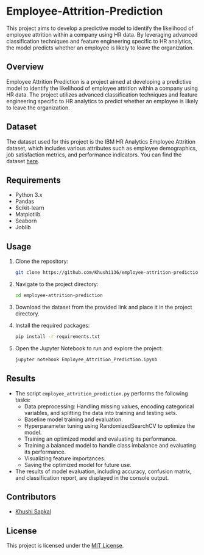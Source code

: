 # Employee-Attrition-Prediction
This project aims to develop a predictive model to identify the likelihood of employee attrition within a company using HR data. By leveraging advanced classification techniques and feature engineering specific to HR analytics, the model predicts whether an employee is likely to leave the organization. 

## Overview
Employee Attrition Prediction is a project aimed at developing a predictive model to identify the likelihood of employee attrition within a company using HR data. The project utilizes advanced classification techniques and feature engineering specific to HR analytics to predict whether an employee is likely to leave the organization.

## Dataset
The dataset used for this project is the IBM HR Analytics Employee Attrition dataset, which includes various attributes such as employee demographics, job satisfaction metrics, and performance indicators. You can find the dataset [here](https://www.kaggle.com/pavansubhasht/ibm-hr-analytics-attrition-dataset).

## Requirements
- Python 3.x
- Pandas
- Scikit-learn
- Matplotlib
- Seaborn
- Joblib

## Usage

1. Clone the repository:
    ```bash
    git clone https://github.com/Khushi136/employee-attrition-prediction.git
    ```

2. Navigate to the project directory:
    ```bash
    cd employee-attrition-prediction
    ```

3. Download the dataset from the provided link and place it in the project directory.

4. Install the required packages:
    ```bash
    pip install -r requirements.txt
    ```

5. Open the Jupyter Notebook to run and explore the project:
    ```bash
    jupyter notebook Employee_Attrition_Prediction.ipynb
    ```


## Results
- The script `employee_attrition_prediction.py` performs the following tasks:
  - Data preprocessing: Handling missing values, encoding categorical variables, and splitting the data into training and testing sets.
  - Baseline model training and evaluation.
  - Hyperparameter tuning using RandomizedSearchCV to optimize the model.
  - Training an optimized model and evaluating its performance.
  - Training a balanced model to handle class imbalance and evaluating its performance.
  - Visualizing feature importances.
  - Saving the optimized model for future use.
- The results of model evaluation, including accuracy, confusion matrix, and classification report, are displayed in the console output.

## Contributors
- [Khushi Sapkal](https://github.com/Khushi136)

## License
This project is licensed under the [MIT License](LICENSE).
